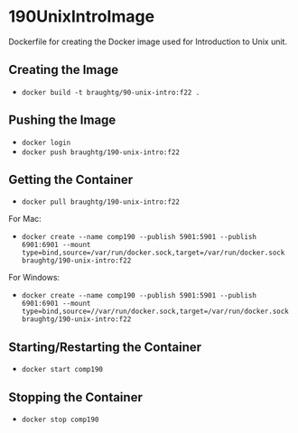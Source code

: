 # 190UnixIntroImage
Dockerfile for creating the Docker image used for Introduction to Unix unit.

## Creating the Image

- `docker build -t braughtg/90-unix-intro:f22 .`

## Pushing the Image

- `docker login`
- `docker push braughtg/190-unix-intro:f22`

## Getting the Container

- `docker pull braughtg/190-unix-intro:f22`

For Mac:
- `docker create --name comp190 --publish 5901:5901 --publish 6901:6901 --mount type=bind,source=/var/run/docker.sock,target=/var/run/docker.sock braughtg/190-unix-intro:f22`

For Windows:
- `docker create --name comp190 --publish 5901:5901 --publish 6901:6901 --mount type=bind,source=//var/run/docker.sock,target=/var/run/docker.sock braughtg/190-unix-intro:f22`

## Starting/Restarting the Container

- `docker start comp190`

## Stopping the Container

- `docker stop comp190`
